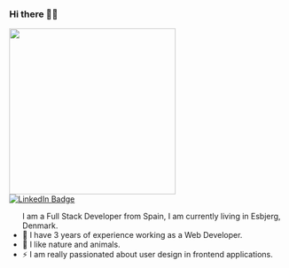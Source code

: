 ### Hi there 👋🏽

<p align="left">
  <img src="https://media.giphy.com/media/uB86ZyWQsnFSGYe2sA/giphy.gif" width="300"/>
  <br>
  <a href="https://www.linkedin.com/in/anna-lopez-ribo/"><img src="https://img.shields.io/badge/LinkedIn-blue?style=for-the-badge&logo=linkedin&logoColor=white" alt="LinkedIn Badge"></a>
  <p>
<ul>
  I am a Full Stack Developer from Spain, I am currently living in Esbjerg, Denmark.
  <li>🔭 I have 3 years of experience working as a Web Developer.</li>
<li>🌱 I like nature and animals.</li>
<li>⚡ I am really passionated about user design in frontend applications.</li>
</ul>
</p>
  

<br><br>
</p>




